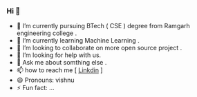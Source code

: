 ### Hi 👋

- 🔭 I’m currently pursuing BTech ( CSE ) degree from Ramgarh engineering college .
- 🌱 I’m currently learning Machine Learning .
- 👯 I’m looking to collaborate on more open source project .
- 🤔 I’m looking for help with us.
- 💬 Ask me about somthing else .
- 📫 how to reach me [ [Linkdin](www.linkedin.com/in/vishnukp95075) ]
- 😄 Pronouns:  vishnu
- ⚡ Fun fact: ...

